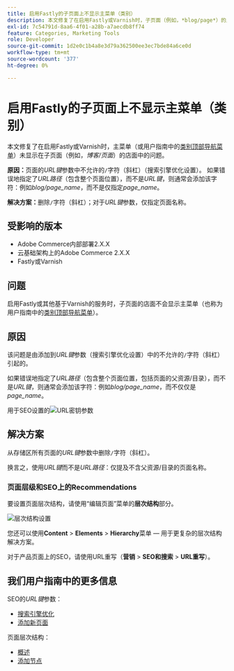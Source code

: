 ```yaml
---
title: 启用Fastly的子页面上不显示主菜单（类别）
description: 本文修复了在启用Fastly或Varnish时，子页面（例如，*blog/page*）的店面未显示主菜单(或用户指南中的[类别顶部导航菜单](https://experienceleague.adobe.com/docs/commerce-admin/catalog/catalog/navigation/navigation-top.html))的问题。
exl-id: 7c54791d-8aa6-4f01-a28b-a7aecdb8ff74
feature: Categories, Marketing Tools
role: Developer
source-git-commit: 1d2e0c1b4a8e3d79a362500ee3ec7bde84a6ce0d
workflow-type: tm+mt
source-wordcount: '377'
ht-degree: 0%

---
```


# 启用Fastly的子页面上不显示主菜单（类别）

本文修复了在启用Fastly或Varnish时，主菜单（或用户指南中的[类别顶部导航菜单](/docs/commerce-admin/catalog/catalog/navigation/navigation-top.html)）未显示在子页面（例如，*博客/页面*）的店面中的问题。

**原因：**&#x200B;页面的&#x200B;*URL键*&#x200B;参数中不允许的`/`字符（斜杠）（搜索引擎优化设置）。 如果错误地指定了&#x200B;*URL路径*（包含整个页面位置），而不是&#x200B;*URL键*，则通常会添加该字符：例如&#x200B;*blog/page\_name*，而不是仅指定&#x200B;*page\_name*。

**解决方案：**&#x200B;删除`/`字符（斜杠）；对于&#x200B;*URL键*&#x200B;参数，仅指定页面名称。

## 受影响的版本

* Adobe Commerce内部部署2.X.X
* 云基础架构上的Adobe Commerce 2.X.X
* Fastly或Varnish

## 问题

启用Fastly或其他基于Varnish的服务时，子页面的店面不会显示主菜单（也称为用户指南中的[类别顶部导航菜单](/docs/commerce-admin/catalog/catalog/navigation/navigation-top.html)）。

## 原因

该问题是由添加到&#x200B;*URL键*&#x200B;参数（搜索引擎优化设置）中的不允许的`/`字符（斜杠）引起的。

如果错误地指定了&#x200B;*URL路径*（包含整个页面位置，包括页面的父资源/目录），而不是&#x200B;*URL键*，则通常会添加该字符：例如&#x200B;*blog/page\_name*，而不仅仅是&#x200B;*page\_name*。

用于SEO设置的![URL密钥参数](assets/seo_url_key.png)

## 解决方案

从存储区所有页面的&#x200B;*URL键*&#x200B;参数中删除`/`字符（斜杠）。

换言之，使用&#x200B;*URL键*&#x200B;而不是&#x200B;*URL路径*：仅提及不含父资源/目录的页面名称。

### 页面层级和SEO上的Recommendations

要设置页面层次结构，请使用“编辑页面”菜单的&#x200B;**层次结构**&#x200B;部分。

![层次结构设置](assets/hierarchy_hr.png)

您还可以使用&#x200B;**Content** > **Elements** > **Hierarchy**&#x200B;菜单 — 用于更复杂的层次结构解决方案。

对于产品页面上的SEO，请使用URL重写（**营销** > **SEO和搜索** > **URL重写**）。

## 我们用户指南中的更多信息

SEO的&#x200B;*URL键*&#x200B;参数：

* [搜索引擎优化](/docs/commerce-admin/catalog/categories/create/categories-search-engine-optimization.html)
* [添加新页面](/docs/commerce-admin/content-design/elements/pages/page-add.html)

页面层次结构：

* [概述](/docs/commerce-admin/content-design/elements/pages/page-hierarchy.html)
* [添加节点](/docs/commerce-admin/content-design/elements/pages/page-hierarchy.html#add-a-hierarchy-node)
